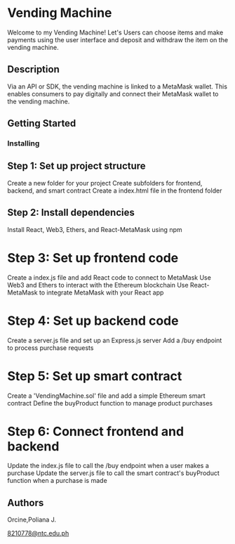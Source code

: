 # Vending Machine

Welcome to my Vending Machine! Let's Users can choose items and make payments using the user interface and deposit and withdraw the item on the vending machine.

## Description

Via an API or SDK, the vending machine is linked to a MetaMask wallet. This enables consumers to pay digitally and connect their MetaMask wallet to the vending machine.

## Getting Started

### Installing

## Step 1: Set up project structure

Create a new folder for your project
Create subfolders for frontend, backend, and smart contract
Create a index.html file in the frontend folder

## Step 2: Install dependencies

Install React, Web3, Ethers, and React-MetaMask using npm

# Step 3: Set up frontend code

Create a index.js file and add React code to connect to MetaMask
Use Web3 and Ethers to interact with the Ethereum blockchain
Use React-MetaMask to integrate MetaMask with your React app

# Step 4: Set up backend code

Create a server.js file and set up an Express.js server
Add a /buy endpoint to process purchase requests

# Step 5: Set up smart contract

Create a 'VendingMachine.sol' file and add a simple Ethereum smart contract
Define the buyProduct function to manage product purchases

# Step 6: Connect frontend and backend

Update the index.js file to call the /buy endpoint when a user makes a purchase
Update the server.js file to call the smart contract's buyProduct function when a purchase is made


## Authors

Orcine,Poliana J.

8210778@ntc.edu.ph
